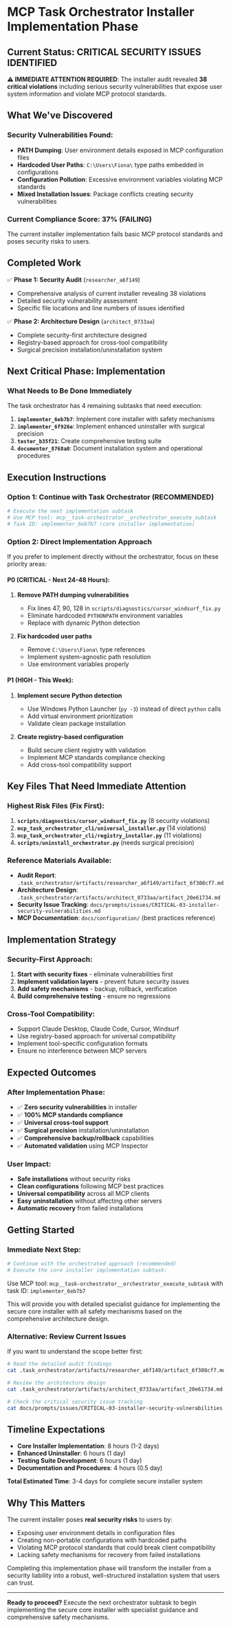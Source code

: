 # MCP Task Orchestrator Installer Implementation Phase

## Current Status: CRITICAL SECURITY ISSUES IDENTIFIED

**⚠️ IMMEDIATE ATTENTION REQUIRED**: The installer audit revealed **38 critical violations** including serious security vulnerabilities that expose user system information and violate MCP protocol standards.

## What We've Discovered

### Security Vulnerabilities Found:
- **PATH Dumping**: User environment details exposed in MCP configuration files
- **Hardcoded User Paths**: `C:\Users\Fiona\` type paths embedded in configurations
- **Configuration Pollution**: Excessive environment variables violating MCP standards
- **Mixed Installation Issues**: Package conflicts creating security vulnerabilities

### Current Compliance Score: 37% (FAILING)
The current installer implementation fails basic MCP protocol standards and poses security risks to users.

## Completed Work

✅ **Phase 1: Security Audit** (`researcher_a6f149`)
- Comprehensive analysis of current installer revealing 38 violations
- Detailed security vulnerability assessment
- Specific file locations and line numbers of issues identified

✅ **Phase 2: Architecture Design** (`architect_0733aa`)  
- Complete security-first architecture designed
- Registry-based approach for cross-tool compatibility
- Surgical precision installation/uninstallation system

## Next Critical Phase: Implementation

### What Needs to Be Done Immediately

The task orchestrator has 4 remaining subtasks that need execution:

1. **`implementer_6eb7b7`**: Implement core installer with safety mechanisms
2. **`implementer_6f926e`**: Implement enhanced uninstaller with surgical precision
3. **`tester_b35f21`**: Create comprehensive testing suite  
4. **`documenter_8768a0`**: Document installation system and operational procedures

## Execution Instructions

### Option 1: Continue with Task Orchestrator (RECOMMENDED)
```bash
# Execute the next implementation subtask
# Use MCP tool: mcp__task-orchestrator__orchestrator_execute_subtask
# Task ID: implementer_6eb7b7 (core installer implementation)
```

### Option 2: Direct Implementation Approach
If you prefer to implement directly without the orchestrator, focus on these priority areas:

#### P0 (CRITICAL - Next 24-48 Hours):
1. **Remove PATH dumping vulnerabilities**
   - Fix lines 47, 90, 128 in `scripts/diagnostics/cursor_windsurf_fix.py`
   - Eliminate hardcoded `PYTHONPATH` environment variables
   - Replace with dynamic Python detection

2. **Fix hardcoded user paths**
   - Remove `C:\Users\Fiona\` type references
   - Implement system-agnostic path resolution
   - Use environment variables properly

#### P1 (HIGH - This Week):
1. **Implement secure Python detection**
   - Use Windows Python Launcher (`py -3`) instead of direct `python` calls
   - Add virtual environment prioritization
   - Validate clean package installation

2. **Create registry-based configuration**
   - Build secure client registry with validation
   - Implement MCP standards compliance checking
   - Add cross-tool compatibility support

## Key Files That Need Immediate Attention

### Highest Risk Files (Fix First):
1. **`scripts/diagnostics/cursor_windsurf_fix.py`** (8 security violations)
2. **`mcp_task_orchestrator_cli/universal_installer.py`** (14 violations)
3. **`mcp_task_orchestrator_cli/registry_installer.py`** (11 violations)
4. **`scripts/uninstall_orchestrator.py`** (needs surgical precision)

### Reference Materials Available:
- **Audit Report**: `.task_orchestrator/artifacts/researcher_a6f149/artifact_6f308cf7.md`
- **Architecture Design**: `.task_orchestrator/artifacts/architect_0733aa/artifact_20e61734.md`
- **Security Issue Tracking**: `docs/prompts/issues/CRITICAL-03-installer-security-vulnerabilities.md`
- **MCP Documentation**: `docs/configuration/` (best practices reference)

## Implementation Strategy

### Security-First Approach:
1. **Start with security fixes** - eliminate vulnerabilities first
2. **Implement validation layers** - prevent future security issues
3. **Add safety mechanisms** - backup, rollback, verification
4. **Build comprehensive testing** - ensure no regressions

### Cross-Tool Compatibility:
- Support Claude Desktop, Claude Code, Cursor, Windsurf
- Use registry-based approach for universal compatibility
- Implement tool-specific configuration formats
- Ensure no interference between MCP servers

## Expected Outcomes

### After Implementation Phase:
- ✅ **Zero security vulnerabilities** in installer
- ✅ **100% MCP standards compliance** 
- ✅ **Universal cross-tool support**
- ✅ **Surgical precision** installation/uninstallation
- ✅ **Comprehensive backup/rollback** capabilities
- ✅ **Automated validation** using MCP Inspector

### User Impact:
- **Safe installations** without security risks
- **Clean configurations** following MCP best practices  
- **Universal compatibility** across all MCP clients
- **Easy uninstallation** without affecting other servers
- **Automatic recovery** from failed installations

## Getting Started

### Immediate Next Step:
```bash
# Continue with the orchestrated approach (recommended)
# Execute the core installer implementation subtask:
```

Use MCP tool: `mcp__task-orchestrator__orchestrator_execute_subtask` with task ID: `implementer_6eb7b7`

This will provide you with detailed specialist guidance for implementing the secure core installer with all safety mechanisms based on the comprehensive architecture design.

### Alternative: Review Current Issues
If you want to understand the scope better first:
```bash
# Read the detailed audit findings
cat .task_orchestrator/artifacts/researcher_a6f149/artifact_6f308cf7.md

# Review the architecture design  
cat .task_orchestrator/artifacts/architect_0733aa/artifact_20e61734.md

# Check the critical security issue tracking
cat docs/prompts/issues/CRITICAL-03-installer-security-vulnerabilities.md
```

## Timeline Expectations

- **Core Installer Implementation**: 8 hours (1-2 days)
- **Enhanced Uninstaller**: 6 hours (1 day)  
- **Testing Suite Development**: 6 hours (1 day)
- **Documentation and Procedures**: 4 hours (0.5 day)

**Total Estimated Time**: 3-4 days for complete secure installer system

## Why This Matters

The current installer poses **real security risks** to users by:
- Exposing user environment details in configuration files
- Creating non-portable configurations with hardcoded paths
- Violating MCP protocol standards that could break client compatibility
- Lacking safety mechanisms for recovery from failed installations

Completing this implementation phase will transform the installer from a security liability into a robust, well-structured installation system that users can trust.

---

**Ready to proceed?** Execute the next orchestrator subtask to begin implementing the secure core installer with specialist guidance and comprehensive safety mechanisms.